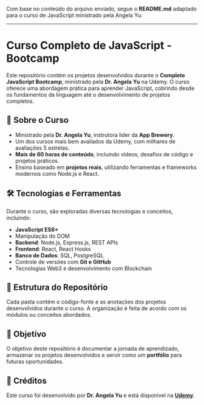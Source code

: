 Com base no conteúdo do arquivo enviado, segue o **README.md** adaptado para o curso de JavaScript ministrado pela Angela Yu:

---

# Curso Completo de JavaScript - Bootcamp

Este repositório contém os projetos desenvolvidos durante o **Complete JavaScript Bootcamp**, ministrado pela **Dr. Angela Yu** na Udemy. O curso oferece uma abordagem prática para aprender JavaScript, cobrindo desde os fundamentos da linguagem até o desenvolvimento de projetos completos.

## 📌 Sobre o Curso

- Ministrado pela **Dr. Angela Yu**, instrutora líder da **App Brewery**.
- Um dos cursos mais bem avaliados da Udemy, com milhares de avaliações 5 estrelas.
- **Mais de 60 horas de conteúdo**, incluindo vídeos, desafios de código e projetos práticos.
- Ensino baseado em **projetos reais**, utilizando ferramentas e frameworks modernos como Node.js e React.

## 🛠️ Tecnologias e Ferramentas

Durante o curso, são exploradas diversas tecnologias e conceitos, incluindo:

- **JavaScript ES6+**  
- Manipulação do DOM  
- **Backend**: Node.js, Express.js, REST APIs  
- **Frontend**: React, React Hooks  
- **Banco de Dados**: SQL, PostgreSQL  
- Controle de versões com **Git e GitHub**  
- Tecnologias Web3 e desenvolvimento com Blockchain  

## 📂 Estrutura do Repositório

Cada pasta contém o código-fonte e as anotações dos projetos desenvolvidos durante o curso. A organização é feita de acordo com os módulos ou conceitos abordados.

## 🎯 Objetivo

O objetivo deste repositório é documentar a jornada de aprendizado, armazenar os projetos desenvolvidos e servir como um **portfólio** para futuras oportunidades.

## 📌 Créditos

Este curso foi desenvolvido por **Dr. Angela Yu** e está disponível na **[Udemy](https://www.udemy.com/course/the-complete-web-development-bootcamp)**.
